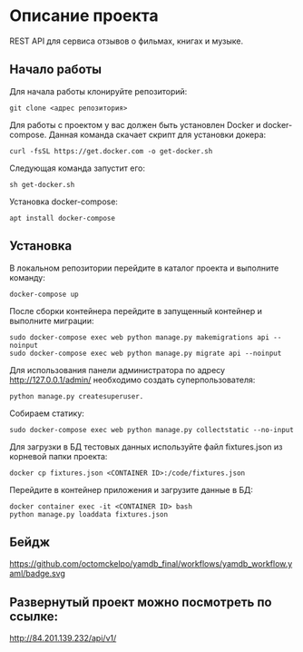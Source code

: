 # Описание проекта
REST API для сервиса отзывов о фильмах, книгах и музыке.

## Начало работы

Для начала работы клонируйте репозиторий:

```
git clone <адрес репозитория>
```

Для работы с проектом у вас должен быть установлен Docker и docker-compose. Данная команда скачает скрипт для установки докера:

```
curl -fsSL https://get.docker.com -o get-docker.sh
```

Следующая команда запустит его:

```
sh get-docker.sh
```

Установка docker-compose:

```
apt install docker-compose
```

## Установка

В локальном репозитории перейдите в каталог проекта и выполните команду:

```
docker-compose up
```

После сборки контейнера перейдите в запущенный контейнер и выполните миграции:

```
sudo docker-compose exec web python manage.py makemigrations api --noinput
sudo docker-compose exec web python manage.py migrate api --noinput
```

Для использования панели администратора по адресу http://127.0.0.1/admin/ необходимо создать суперпользователя:

```
python manage.py createsuperuser.
```

Собираем статику:

```
sudo docker-compose exec web python manage.py collectstatic --no-input
```

Для загрузки в БД тестовых данных используйте файл fixtures.json из корневой папки проекта:

```
docker cp fixtures.json <CONTAINER ID>:/code/fixtures.json
```

Перейдите в контейнер приложения и загрузите данные в БД:

```
docker container exec -it <CONTAINER ID> bash
python manage.py loaddata fixtures.json
```

## Бейдж
https://github.com/octomckelpo/yamdb_final/workflows/yamdb_workflow.yaml/badge.svg

## Развернутый проект можно посмотреть по ссылке:
http://84.201.139.232/api/v1/